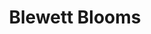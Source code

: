 ---
title: Blewett Blooms
category:
  - Flowers
address: 2880 Granite Road
contact: Doris Hausleitner and family
about: |-
  Blewett Blooms is run by Maya and Dawson Abraham (14 and 11 years old) and they've been in business for 3 years. They sell mostly cut flower bouquets for $7 a bundle, which they grow on the property, fresh free range farm eggs fed organic feed ($6 dozen) and occasionally fruits and vegetables. They will also take orders!
showMap: true
geometry: '{"type":"Point","coordinates":[-117.3745394,49.486221]}'
---